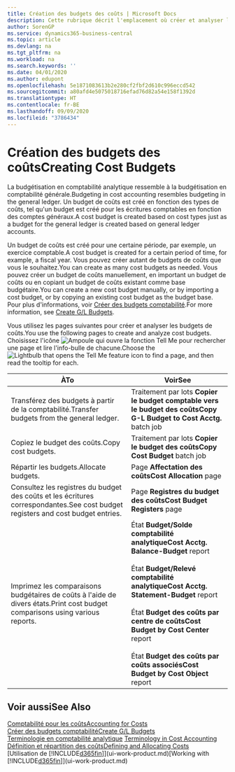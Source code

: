 ```yaml
---
title: Création des budgets des coûts | Microsoft Docs
description: Cette rubrique décrit l'emplacement où créer et analyser les budgets des coûts.
author: SorenGP
ms.service: dynamics365-business-central
ms.topic: article
ms.devlang: na
ms.tgt_pltfrm: na
ms.workload: na
ms.search.keywords: ''
ms.date: 04/01/2020
ms.author: edupont
ms.openlocfilehash: 5e1871083613b2e280cf2fbf2d610c996eccd542
ms.sourcegitcommit: a80afd4e5075018716efad76d82a54e158f1392d
ms.translationtype: HT
ms.contentlocale: fr-BE
ms.lasthandoff: 09/09/2020
ms.locfileid: "3786434"
---
```

# <a name="creating-cost-budgets"></a><span data-ttu-id="5cdac-103">Création des budgets des coûts</span><span class="sxs-lookup"><span data-stu-id="5cdac-103">Creating Cost Budgets</span></span>
<span data-ttu-id="5cdac-104">La budgétisation en comptabilité analytique ressemble à la budgétisation en comptabilité générale.</span><span class="sxs-lookup"><span data-stu-id="5cdac-104">Budgeting in cost accounting resembles budgeting in the general ledger.</span></span> <span data-ttu-id="5cdac-105">Un budget de coûts est créé en fonction des types de coûts, tel qu'un budget est créé pour les écritures comptables en fonction des comptes généraux.</span><span class="sxs-lookup"><span data-stu-id="5cdac-105">A cost budget is created based on cost types just as a budget for the general ledger is created based on general ledger accounts.</span></span>  

<span data-ttu-id="5cdac-106">Un budget de coûts est créé pour une certaine période, par exemple, un exercice comptable.</span><span class="sxs-lookup"><span data-stu-id="5cdac-106">A cost budget is created for a certain period of time, for example, a fiscal year.</span></span> <span data-ttu-id="5cdac-107">Vous pouvez créer autant de budgets de coûts que vous le souhaitez.</span><span class="sxs-lookup"><span data-stu-id="5cdac-107">You can create as many cost budgets as needed.</span></span> <span data-ttu-id="5cdac-108">Vous pouvez créer un budget de coûts manuellement, en important un budget de coûts ou en copiant un budget de coûts existant comme base budgétaire.</span><span class="sxs-lookup"><span data-stu-id="5cdac-108">You can create a new cost budget manually, or by importing a cost budget, or by copying an existing cost budget as the budget base.</span></span> <span data-ttu-id="5cdac-109">Pour plus d'informations, voir [Créer des budgets comptabilité](finance-how-create-budgets.md).</span><span class="sxs-lookup"><span data-stu-id="5cdac-109">For more information, see [Create G/L Budgets](finance-how-create-budgets.md).</span></span>

<span data-ttu-id="5cdac-110">Vous utilisez les pages suivantes pour créer et analyser les budgets de coûts.</span><span class="sxs-lookup"><span data-stu-id="5cdac-110">You use the following pages to create and analyze cost budgets.</span></span> <span data-ttu-id="5cdac-111">Choisissez l'icône ![Ampoule qui ouvre la fonction Tell Me](media/ui-search/search_small.png "Dites-moi ce que vous voulez faire") pour rechercher une page et lire l'info-bulle de chacune.</span><span class="sxs-lookup"><span data-stu-id="5cdac-111">Choose the ![Lightbulb that opens the Tell Me feature](media/ui-search/search_small.png "Tell me what you want to do") icon to find a page, and then read the tooltip for each.</span></span>

|<span data-ttu-id="5cdac-112">À</span><span class="sxs-lookup"><span data-stu-id="5cdac-112">To</span></span>|<span data-ttu-id="5cdac-113">Voir</span><span class="sxs-lookup"><span data-stu-id="5cdac-113">See</span></span>|  
|--------|---------|  
|<span data-ttu-id="5cdac-114">Transférez des budgets à partir de la comptabilité.</span><span class="sxs-lookup"><span data-stu-id="5cdac-114">Transfer budgets from the general ledger.</span></span>|<span data-ttu-id="5cdac-115">Traitement par lots **Copier le budget comptable vers le budget des coûts**</span><span class="sxs-lookup"><span data-stu-id="5cdac-115">**Copy G-L Budget to Cost Acctg.** batch job</span></span>|  
|<span data-ttu-id="5cdac-116">Copiez le budget des coûts.</span><span class="sxs-lookup"><span data-stu-id="5cdac-116">Copy cost budgets.</span></span>|<span data-ttu-id="5cdac-117">Traitement par lots **Copier le budget des coûts**</span><span class="sxs-lookup"><span data-stu-id="5cdac-117">**Copy Cost Budget** batch job</span></span>|  
|<span data-ttu-id="5cdac-118">Répartir les budgets.</span><span class="sxs-lookup"><span data-stu-id="5cdac-118">Allocate budgets.</span></span>|<span data-ttu-id="5cdac-119">Page **Affectation des coûts**</span><span class="sxs-lookup"><span data-stu-id="5cdac-119">**Cost Allocation** page</span></span>|  
|<span data-ttu-id="5cdac-120">Consultez les registres du budget des coûts et les écritures correspondantes.</span><span class="sxs-lookup"><span data-stu-id="5cdac-120">See cost budget registers and cost budget entries.</span></span>|<span data-ttu-id="5cdac-121">Page **Registres du budget des coûts**</span><span class="sxs-lookup"><span data-stu-id="5cdac-121">**Cost Budget Registers** page</span></span>|  
|<span data-ttu-id="5cdac-122">Imprimez les comparaisons budgétaires de coûts à l'aide de divers états.</span><span class="sxs-lookup"><span data-stu-id="5cdac-122">Print cost budget comparisons using various reports.</span></span>|<span data-ttu-id="5cdac-123">État **Budget/Solde comptabilité analytique**</span><span class="sxs-lookup"><span data-stu-id="5cdac-123">**Cost Acctg. Balance-Budget** report</span></span><br /><br /> <span data-ttu-id="5cdac-124">État **Budget/Relevé comptabilité analytique**</span><span class="sxs-lookup"><span data-stu-id="5cdac-124">**Cost Acctg. Statement-Budget** report</span></span><br /><br /> <span data-ttu-id="5cdac-125">État **Budget des coûts par centre de coûts**</span><span class="sxs-lookup"><span data-stu-id="5cdac-125">**Cost Budget by Cost Center** report</span></span><br /><br /> <span data-ttu-id="5cdac-126">État **Budget des coûts par coûts associés**</span><span class="sxs-lookup"><span data-stu-id="5cdac-126">**Cost Budget by Cost Object** report</span></span>|  

## <a name="see-also"></a><span data-ttu-id="5cdac-127">Voir aussi</span><span class="sxs-lookup"><span data-stu-id="5cdac-127">See Also</span></span>  
[<span data-ttu-id="5cdac-128">Comptabilité pour les coûts</span><span class="sxs-lookup"><span data-stu-id="5cdac-128">Accounting for Costs</span></span>](finance-manage-cost-accounting.md)  
[<span data-ttu-id="5cdac-129">Créer des budgets comptabilité</span><span class="sxs-lookup"><span data-stu-id="5cdac-129">Create G/L Budgets</span></span>](finance-how-create-budgets.md)  
<span data-ttu-id="5cdac-130">[Terminologie en comptabilité analytique](finance-terminology-in-cost-accounting.md) </span><span class="sxs-lookup"><span data-stu-id="5cdac-130">[Terminology in Cost Accounting](finance-terminology-in-cost-accounting.md) </span></span>  
[<span data-ttu-id="5cdac-131">Définition et répartition des coûts</span><span class="sxs-lookup"><span data-stu-id="5cdac-131">Defining and Allocating Costs</span></span>](finance-define-and-allocate-costs.md)  
<span data-ttu-id="5cdac-132">[Utilisation de [!INCLUDE[d365fin](includes/d365fin_md.md)]](ui-work-product.md)</span><span class="sxs-lookup"><span data-stu-id="5cdac-132">[Working with [!INCLUDE[d365fin](includes/d365fin_md.md)]](ui-work-product.md)</span></span>
